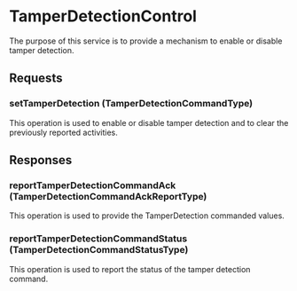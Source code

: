 # TamperDetectionControl
The purpose of this service is to provide a mechanism to enable or disable tamper detection.

## Requests
### setTamperDetection (TamperDetectionCommandType)
This operation is used to enable or disable tamper detection and to clear the previously reported activities.

## Responses
### reportTamperDetectionCommandAck (TamperDetectionCommandAckReportType)
This operation is used to provide the TamperDetection commanded values.
### reportTamperDetectionCommandStatus (TamperDetectionCommandStatusType)
This operation is used to report the status of the tamper detection command.
